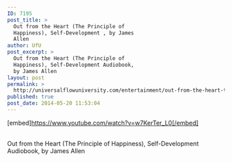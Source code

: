 ```yaml
---
ID: 7195
post_title: >
  Out from the Heart (The Principle of
  Happiness), Self-Development , by James
  Allen
author: UfU
post_excerpt: >
  Out from the Heart (The Principle of
  Happiness), Self-Development Audiobook,
  by James Allen
layout: post
permalink: >
  http://universalflowuniversity.com/entertainment/out-from-the-heart-the-principle-of-happiness-self-development-by-james-allen/
published: true
post_date: 2014-05-20 11:53:04
---
```

[embed]https://www.youtube.com/watch?v=w7KerTer_L0[/embed]</br></br>
<p>Out from the Heart (The Principle of Happiness), Self-Development Audiobook, by James Allen</p>